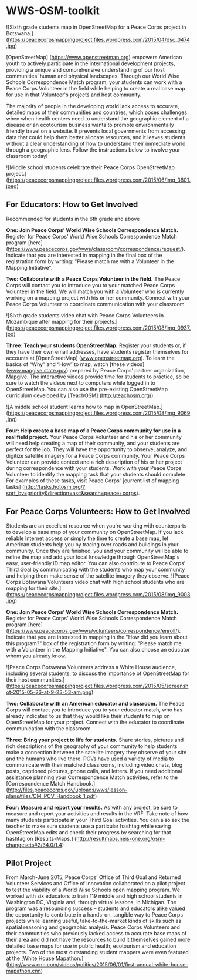 # WWS-OSM-toolkit

![Sixth grade students map in OpenStreetMap for a Peace Corps project in Botswana.] (https://peacecorpsmappingproject.files.wordpress.com/2015/04/dsc_0474.jpg)

[OpenStreetMap] (https://www.openstreetmap.org) empowers American youth to actively participate in the international development projects, providing a unique and comprehensive understanding of our host communities’ human and physical landscapes. Through our World Wise Schools Correspondence Match program, your students can work with a Peace Corps Volunteer in the field while helping to create a real base map for use in that Volunteer's projects and host community. 

The majority of people in the developing world lack access to accurate, detailed maps of their communities and countries, which poses challenges when  when health centers need to understand the geographic element of a disease or an ecotourism business wants to promote environmentally friendly travel on a website. It prevents local governments from accessing data that could help them better allocate resources, and it leaves students without a clear understanding of how to understand their immediate world through a geographic lens. Follow the instructions below to involve your classroom today! 

![Middle school students celebrate their Peace Corps OpenStreetMap project.] (https://peacecorpsmappingproject.files.wordpress.com/2015/06/img_3801.jpeg)

## For Educators: How to Get Involved
Recommended for students in the 6th grade and above

**One: Join Peace Corps' World Wise Schools Correspondence Match.** Register for Peace Corps’ World Wise Schools Correspondence Match program [here] (https://www.peacecorps.gov/wws/classroom/correspondence/request/). Indicate that you are interested in mapping in the final box of the registration form by writing: "Please match me with a Volunteer in the Mapping Initiative". 

**Two: Collaborate with a Peace Corps Volunteer in the field.** The Peace Corps will contact you to introduce you to your matched Peace Corps Volunteer in the field. We will match you with a Volunteer who is currently working on a mapping project with his or her community. Connect with your Peace Corps Volunteer to coordinate communication with your classroom.

![Sixth grade students video chat with Peace Corps Volunteers in Mozambique after mapping for their projects.] (https://peacecorpsmappingproject.files.wordpress.com/2015/08/img_0937.jpg)

**Three: Teach your students OpenStreetMap.** Register your students or, if they have their own email addresses, have students register themselves for accounts at [OpenStreetMap] (www.openstreetmap.org). To learn the basics of “Why” and “How” to map, watch [these videos] (www.mapgive.state.gov) prepared by Peace Corps’ partner organization, Mapgive. The interactive videos provide time for students to practice, so be sure to watch the videos next to computers while logged in to OpenStreetMap. You can also use the pre-existing OpenStreetMap curriculum developed by [TeachOSM] (http://teachosm.org/). 

![A middle school student learns how to map in OpenStreetMap.] (https://peacecorpsmappingproject.files.wordpress.com/2015/08/img_9069.jpg)

**Four: Help create a base map of a Peace Corps community for use in a real field project.** Your Peace Corps Volunteer and his or her community will need help creating a map of their community, and your students are perfect for the job. They will have the opportunity to observe, analyze, and digitize satellite imagery for a Peace Corps community. Your Peace Corps Volunteer can provide context and a rich description of his or her project during correspondence with your students. Work with your Peace Corps Volunteer to identify the mapping task that your students should complete. For examples of these tasks, visit Peace Corps' [current list of mapping tasks] (http://tasks.hotosm.org/?sort_by=priority&direction=asc&search=peace+corps).

## For Peace Corps Volunteers: How to Get Involved
Students are an excellent resource when you're working with counterparts to develop a base map of your community on OpenStreetMap. If you lack reliable Internet access or simply the time to create a base map, let American students help you by tracing over roads and buildings in your community. Once they are finished, you and your community will be able to refine the map and add your local knowledge through OpenStreetMap's easy, user-friendly iD map editor. You can also contribute to Peace Corps' Third Goal by communicating with the students who map your community and helping them make sense of the satellite imagery they observe. 
![Peace Corps Botswana Volunteers video chat with high school students who are mapping for their site.] (https://peacecorpsmappingproject.files.wordpress.com/2015/08/img_9003.jpg)

**One: Join Peace Corps' World Wise Schools Correspondence Match.** Register for Peace Corps’ World Wise Schools Correspondence Match program [here] (https://www.peacecorps.gov/wws/volunteers/correspondence/enroll/). Indicate that you are interested in mapping in the "How did you learn about this program?" box of the registration form by writing: "Please match me with a Volunteer in the Mapping Initiative". You can also choose an educator whom you already know.

![Peace Corps Botswana Volunteers address a White House audience, including several students, to discuss the importance of OpenStreetMap for their host communities.] (https://peacecorpsmappingproject.files.wordpress.com/2015/05/screenshot-2015-05-26-at-9-23-53-am.png)

**Two: Collaborate with an American educator and classroom.** The Peace Corps will contact you to introduce you to your educator match, who has already indicated to us that they would like their students to map on OpenStreetMap for your project. Connect with the educator to coordinate communication with the classroom.

**Three: Bring your project to life for students.** Share stories, pictures and rich descriptions of the geography of your community to help students make a connection between the satellite imagery they observe of your site and the humans who live there. PCVs have used a variety of media to communicate with their matched classrooms, including video chats, blog posts, captioned pictures, phone calls, and letters. If you need additional assistance planning your Correspondence Match activities, refer to the [Correspondence Match Handbook.] (http://files.peacecorps.gov/uploads/wws/lesson-plans/files/CM_PCV_Handbook_1.pdf)

**Four: Measure and report your results.** As with any project, be sure to measure and report your activities and results in the VRF. Take note of how many students participate in your Third Goal activities. You can also ask the teacher to make sure students use a particular hashtag while saving OpenStreetMap edits and check their progress by searching for that hashtag on [Results-Maps.] (http://resultmaps.neis-one.org/osm-changesets#2/34.0/1.4) 

## Pilot Project
From March-June 2015, Peace Corps’ Office of Third Goal and Returned Volunteer Services and Office of Innovation collaborated on a pilot project to test the viability of a World Wise Schools open mapping program. We worked with six educators to train 119 middle and high school students in Washington DC, Virginia and, through virtual lessons, in Michigan. The program was a resounding success – students and educators alike valued the opportunity to contribute in a hands-on, tangible way to Peace Corps projects while learning useful, take-to-the-market kinds of skills such as spatial reasoning and geographic analysis. Peace Corps Volunteers and their communities who previously lacked access to accurate base maps of their area and did not have the resources to build it themselves gained more detailed base maps for use in public health, ecotourism and education projects. Two of the most outstanding student mappers were even featured at the [White House Mapathon.] (http://www.cnn.com/videos/politics/2015/06/01/first-annual-white-house-mapathon.cnn)



